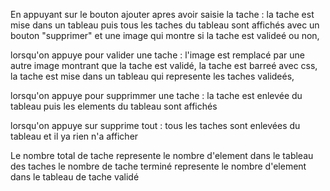 En appuyant sur le bouton ajouter apres avoir saisie la tache :
la tache est mise dans un tableau puis tous les taches du tableau sont affichés avec un bouton "supprimer" et une image qui montre si la tache est valideé ou non,

lorsqu'on appuye pour valider une tache :
l'image est remplacé par une autre image montrant que la tache est validé,
la tache est barreé avec css,
la tache est mise dans un tableau qui represente les taches valideés,

lorsqu'on appuye pour supprimmer une tache :
la tache est enlevée du tableau puis les elements du tableau sont affichés

lorsqu'on appuye sur supprime tout :
tous les taches sont enlevées du tableau et il ya rien n'a afficher

Le nombre total de tache represente le nombre d'element dans le tableau des taches
le nombre de tache terminé  represente le nombre d'element dans le tableau de tache validé

